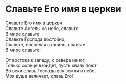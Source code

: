 # Славьте Его имя в церкви
Славьте Его имя в церкви  
Славьте Ангелы на небе, славьте  
В мире славьте  
Славьте Господа достойно,  
Славьте, воспевая стройно, славьте  
В мире славьте!  
  
От востока к западу, с севера на юг,  
Только солнце взойдет, пусть хвалу поют  
Во веки славь Господа вся земля и небо,  
Моя душа величает, славь Его!
